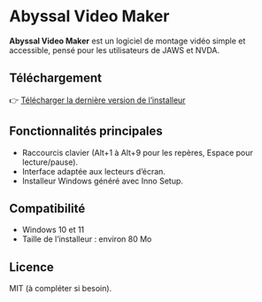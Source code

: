 # Abyssal Video Maker

**Abyssal Video Maker** est un logiciel de montage vidéo simple et accessible, pensé pour les utilisateurs de JAWS et NVDA.

## Téléchargement
👉 [Télécharger la dernière version de l’installeur](https://github.com/ovni839/AbyssalVideoMaker/releases/latest/download/AbyssalVideoMaker_Setup.exe)

## Fonctionnalités principales
- Raccourcis clavier (Alt+1 à Alt+9 pour les repères, Espace pour lecture/pause).
- Interface adaptée aux lecteurs d’écran.
- Installeur Windows généré avec Inno Setup.

## Compatibilité
- Windows 10 et 11
- Taille de l’installeur : environ 80 Mo

## Licence
MIT (à compléter si besoin).
